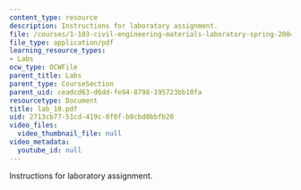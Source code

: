 ```yaml
---
content_type: resource
description: Instructions for laboratory assignment.
file: /courses/1-103-civil-engineering-materials-laboratory-spring-2004/2713cb7751cd419c0f0fb8cbd0bbfb20_lab_10.pdf
file_type: application/pdf
learning_resource_types:
- Labs
ocw_type: OCWFile
parent_title: Labs
parent_type: CourseSection
parent_uid: ceadcd63-d6dd-fe94-8798-195723bb10fa
resourcetype: Document
title: lab_10.pdf
uid: 2713cb77-51cd-419c-0f0f-b8cbd0bbfb20
video_files:
  video_thumbnail_file: null
video_metadata:
  youtube_id: null
---
```

Instructions for laboratory assignment.

